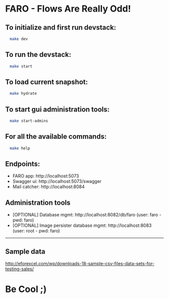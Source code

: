 # FARO - Flows Are Really Odd!

## To initialize and first run devstack:
```sh
  make dev
```
## To run the devstack:
```sh
  make start
```
## To load current snapshot:
```sh
  make hydrate
```

## To start gui administration tools:
```sh
  make start-admins
```

## For all the available commands:
```sh
  make help
```
## Endpoints:
  - FARO app: http://localhost:5073
  - Swagger ui: http://localhost:5073/swagger
  - Mail catcher: http://localhost:8084
## Administration tools
  - [OPTIONAL] Database mgmt: http://localhost:8082/db/faro (user: faro - pwd: faro)
  - [OPTIONAL] Image persister database mgmt: http://localhost:8083 (user: root - pwd: faro)
---

## Sample data
http://eforexcel.com/wp/downloads-18-sample-csv-files-data-sets-for-testing-sales/
# Be Cool ;)
